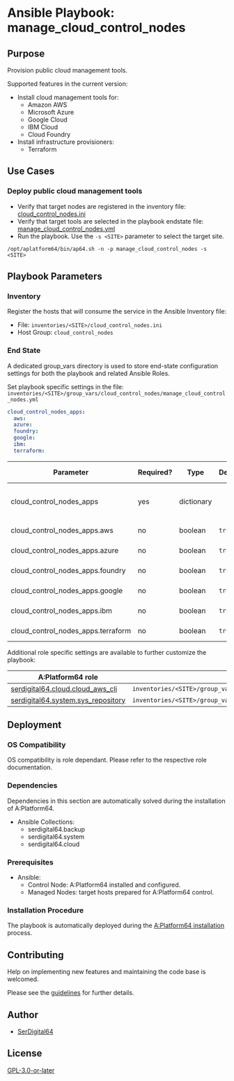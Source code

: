 # Ansible Playbook: manage_cloud_control_nodes

## Purpose

Provision public cloud management tools.

Supported features in the current version:

- Install cloud management tools for:
  - Amazon AWS
  - Microsoft Azure
  - Google Cloud
  - IBM Cloud
  - Cloud Foundry
- Install infrastructure provisioners:
  - Terraform

## Use Cases

### Deploy public cloud management tools

- Verify that target nodes are registered in the inventory file: [cloud_control_nodes.ini](#inventory)
- Verify that target tools are selected in the playbook endstate file: [manage_cloud_control_nodes.yml](#end-state)
- Run the playbook. Use the `-s <SITE>` parameter to select the target site.

```shell
/opt/aplatform64/bin/ap64.sh -n -p manage_cloud_control_nodes -s <SITE>
```

## Playbook Parameters

### Inventory

Register the hosts that will consume the service in the Ansible Inventory file:

- File: `inventories/<SITE>/cloud_control_nodes.ini`
- Host Group: `cloud_control_nodes`

### End State

A dedicated group_vars directory is used to store end-state configuration settings for both the playbook and related Ansible Roles.

Set playbook specific settings in the file: `inventories/<SITE>/group_vars/cloud_control_nodes/manage_cloud_control_nodes.yml`

```yaml
cloud_control_nodes_apps:
  aws:
  azure:
  foundry:
  google:
  ibm:
  terraform:
```

| Parameter                          | Required? | Type       | Default | Purpose / Value                           |
| ---------------------------------- | --------- | ---------- | ------- | ----------------------------------------- |
| cloud_control_nodes_apps           | yes       | dictionary |         | Define what applications will be deployed |
| cloud_control_nodes_apps.aws       | no        | boolean    | `true`  | Deploy the application?                   |
| cloud_control_nodes_apps.azure     | no        | boolean    | `true`  | Deploy the application?                   |
| cloud_control_nodes_apps.foundry   | no        | boolean    | `true`  | Deploy the application?                   |
| cloud_control_nodes_apps.google    | no        | boolean    | `true`  | Deploy the application?                   |
| cloud_control_nodes_apps.ibm       | no        | boolean    | `true`  | Deploy the application?                   |
| cloud_control_nodes_apps.terraform | no        | boolean    | `true`  | Deploy the application?                   |

Additional role specific settings are available to further customize the playbook:

| A:Platform64 role                                                                | group_vars file                                                        |
| -------------------------------------------------------------------------------- | ---------------------------------------------------------------------- |
| [serdigital64.cloud.cloud_aws_cli](../roles/cloud_aws_cli.md#role-parameters)    | `inventories/<SITE>/group_vars/cloud_control_nodes/cloud_aws_cli.yml`  |
| [serdigital64.system.sys_repository](../roles/sys_repository.md#role-parameters) | `inventories/<SITE>/group_vars/cloud_control_nodes/sys_repository.yml` |

## Deployment

### OS Compatibility

OS compatibility is role dependant. Please refer to the respective role documentation.

### Dependencies

Dependencies in this section are automatically solved during the installation of A:Platform64.

- Ansible Collections:
  - serdigital64.backup
  - serdigital64.system
  - serdigital64.cloud

### Prerequisites

- Ansible:
  - Control Node: A:Platform64 installed and configured.
  - Managed Nodes: target hosts prepared for A:Platform64 control.

### Installation Procedure

The playbook is automatically deployed during the [A:Platform64 installation](../index.md#installation) process.

## Contributing

Help on implementing new features and maintaining the code base is welcomed.

Please see the [guidelines](https://aplatform64.readthedocs.io/en/latest/CONTRIBUTING) for further details.

## Author

- [SerDigital64](https://serdigital64.github.io/)

## License

[GPL-3.0-or-later](https://www.gnu.org/licenses/gpl-3.0.txt)
